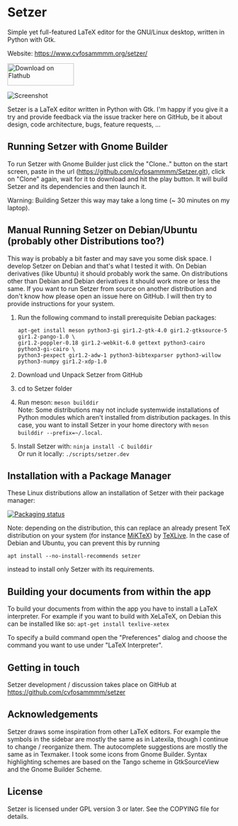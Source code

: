 # Setzer

Simple yet full-featured LaTeX editor for the GNU/Linux desktop, written in Python with Gtk.

Website: <https://www.cvfosammmm.org/setzer/>

<a href="https://flathub.org/apps/org.cvfosammmm.Setzer"><img src="https://dl.flathub.org/assets/badges/flathub-badge-en.png" width="150" height="50" alt="Download on Flathub"></a>

![Screenshot](https://github.com/cvfosammmm/Setzer/raw/master/data/screenshot.png)

Setzer is a LaTeX editor written in Python with Gtk. I'm happy if you give it a try and provide feedback via the issue tracker here on GitHub, be it about design, code architecture, bugs, feature requests, ...

## Running Setzer with Gnome Builder

To run Setzer with Gnome Builder just click the "Clone.." button on the start screen, paste in the url (<https://github.com/cvfosammmm/Setzer.git>), click on "Clone" again, wait for it to download and hit the play button. It will build Setzer and its dependencies and then launch it.

Warning: Building Setzer this way may take a long time (~ 30 minutes on my laptop).

## Manual Running Setzer on Debian/Ubuntu (probably other Distributions too?)

This way is probably a bit faster and may save you some disk space. I develop Setzer on Debian and that's what I tested it with. On Debian derivatives (like Ubuntu) it should probably work the same. On distributions other than Debian and Debian derivatives it should work more or less the same. If you want to run Setzer from source on another distribution and don't know how please open an issue here on GitHub. I will then try to provide instructions for your system.

1. Run the following command to install prerequisite Debian packages:

   ```shell
   apt-get install meson python3-gi gir1.2-gtk-4.0 gir1.2-gtksource-5 gir1.2-pango-1.0 \
   gir1.2-poppler-0.18 gir1.2-webkit-6.0 gettext python3-cairo python3-gi-cairo \
   python3-pexpect gir1.2-adw-1 python3-bibtexparser python3-willow python3-numpy gir1.2-xdp-1.0
   ```

2. Download und Unpack Setzer from GitHub
3. cd to Setzer folder
4. Run meson: `meson builddir` \
   Note: Some distributions may not include systemwide installations of Python modules which aren't installed from distribution packages. In this case, you want to install Setzer in your home directory with `meson builddir --prefix=~/.local`.
5. Install Setzer with: `ninja install -C builddir` \
   Or run it locally: `./scripts/setzer.dev`

## Installation with a Package Manager

These Linux distributions allow an installation of Setzer with their package
manager:

[![Packaging status](https://repology.org/badge/vertical-allrepos/setzer.svg?exclude_unsupported=1&&columns=3)](https://repology.org/project/setzer/versions)

Note: depending on the distribution, this can replace an already present TeX
distribution on your system (for instance [MiKTeX](https://miktex.org/download))
by [TeXLive](https://www.tug.org/texlive/).  In the case of Debian and Ubuntu,
you can prevent this by running

```shell
apt install --no-install-recommends setzer
```

instead to install only Setzer with its requirements.

## Building your documents from within the app

To build your documents from within the app you have to install a LaTeX interpreter. For example if you want to build with XeLaTeX, on Debian this can be installed like so:
`apt-get install texlive-xetex`

To specify a build command open the "Preferences" dialog and choose the command you want to use under "LaTeX Interpreter".

## Getting in touch

Setzer development / discussion takes place on GitHub at <https://github.com/cvfosammmm/setzer>

## Acknowledgements

Setzer draws some inspiration from other LaTeX editors. For example the symbols in the sidebar are mostly the same as in Latexila, though I continue to change / reorganize them. The autocomplete suggestions are mostly the same as in Texmaker. I took some icons from Gnome Builder. Syntax highlighting schemes are based on the Tango scheme in GtkSourceView and the Gnome Builder Scheme.

## License

Setzer is licensed under GPL version 3 or later. See the COPYING file for details.
